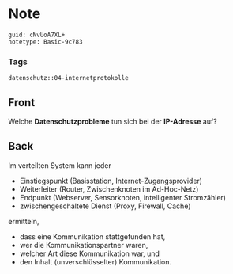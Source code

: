 # Note
```
guid: cNvUoA7XL+
notetype: Basic-9c783
```

### Tags
```
datenschutz::04-internetprotokolle
```

## Front
Welche <b>Datenschutzprobleme</b> tun sich bei der
<b>IP-Adresse</b> auf?

## Back
Im verteilten System kann jeder
<ul>
  <li>Einstiegspunkt (Basisstation, Internet-Zugangsprovider)
  <li>Weiterleiter (Router, Zwischenknoten im Ad-Hoc-Netz)
  <li>Endpunkt (Webserver, Sensorknoten, intelligenter Stromzähler)
  <li>zwischengeschaltete Dienst (Proxy, Firewall, Cache)
</ul>ermitteln,
<ul>
  <li>dass eine Kommunikation stattgefunden hat,
  <li>wer die Kommunikationspartner waren,
  <li>welcher Art diese Kommunikation war, und
  <li>den Inhalt (unverschlüsselter) Kommunikation.
</ul>
